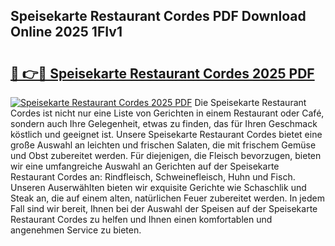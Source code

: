 ## Speisekarte Restaurant Cordes PDF Download Online 2025 1FIv1

# <h2><a href="http://gcbj50.nevu.top/?p=Speisekarte+Restaurant+Cordes">🔗 👉🔴 Speisekarte Restaurant Cordes 2025 PDF</a></h2>

[![Speisekarte Restaurant Cordes 2025 PDF](https://i.imgur.com/dBaPXMq.png)](http://gcbj50.nevu.top/?p=Speisekarte+Restaurant+Cordes)
Die Speisekarte Restaurant Cordes ist nicht nur eine Liste von Gerichten in einem Restaurant oder Café, sondern auch Ihre Gelegenheit, etwas zu finden, das für Ihren Geschmack köstlich und geeignet ist. Unsere Speisekarte Restaurant Cordes bietet eine große Auswahl an leichten und frischen Salaten, die mit frischem Gemüse und Obst zubereitet werden. Für diejenigen, die Fleisch bevorzugen, bieten wir eine umfangreiche Auswahl an Gerichten auf der Speisekarte Restaurant Cordes an: Rindfleisch, Schweinefleisch, Huhn und Fisch. Unseren Auserwählten bieten wir exquisite Gerichte wie Schaschlik und Steak an, die auf einem alten, natürlichen Feuer zubereitet werden. In jedem Fall sind wir bereit, Ihnen bei der Auswahl der Speisen auf der Speisekarte Restaurant Cordes zu helfen und Ihnen einen komfortablen und angenehmen Service zu bieten.
